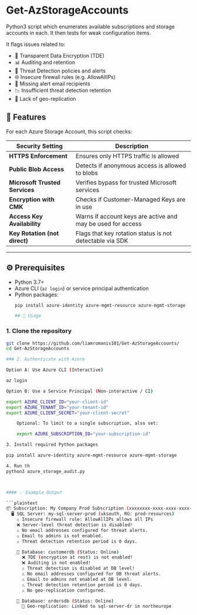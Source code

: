 # Get-AzStorageAccounts
Python3 script which enumerates available subscriptions and storage accounts in each. It then tests for weak configuration items. 

It flags issues related to:

- 🔐 Transparent Data Encryption (TDE)
- 📊 Auditing and retention
- 🚨 Threat Detection policies and alerts
- 🌐 Insecure firewall rules (e.g. AllowAllIPs)
- 📩 Missing alert email recipients
- 📉 Insufficient threat detection retention
- 🔁 Lack of geo-replication

## 📌 Features

For each Azure Storage Account, this script checks:

| Security Setting                  | Description                                                  |
|----------------------------------|--------------------------------------------------------------|
| **HTTPS Enforcement**            | Ensures only HTTPS traffic is allowed                        |
| **Public Blob Access**           | Detects if anonymous access is allowed to blobs              |
| **Microsoft Trusted Services**   | Verifies bypass for trusted Microsoft services               |
| **Encryption with CMK**          | Checks if Customer-Managed Keys are in use                   |
| **Access Key Availability**      | Warns if account keys are active and may be used for access  |
| **Key Rotation (not direct)**    | Flags that key rotation status is not detectable via SDK     |

---

## ⚙️ Prerequisites

- Python 3.7+
- Azure CLI (`az login`) or service principal authentication
- Python packages:
  ```bash
  pip install azure-identity azure-mgmt-resource azure-mgmt-storage

  ## 🔧 Usage

### 1. Clone the repository

```bash
git clone https://github.com/liamromanis101/Get-AzStorageAccounts/
cd Get-AzStorageAccounts

### 2. Authenticate with Azure

Option A: Use Azure CLI (Interactive)

az login

Option B: Use a Service Principal (Non-interactive / CI)

export AZURE_CLIENT_ID="your-client-id"
export AZURE_TENANT_ID="your-tenant-id"
export AZURE_CLIENT_SECRET="your-client-secret"

    Optional: To limit to a single subscription, also set:

    export AZURE_SUBSCRIPTION_ID="your-subscription-id"

3. Install required Python packages

pip install azure-identity azure-mgmt-resource azure-mgmt-storage

4. Run th
python3 azure_storage_audit.py



#### ✅ Example Output

```plaintext
📦 Subscription: My Company Prod Subscription (xxxxxxxx-xxxx-xxxx-xxxx-xxxxxxxxxxxx)
  🖥️ SQL Server: my-sql-server-prod (uksouth, RG: prod-resources)
    ⚠️ Insecure firewall rule: AllowAllIPs allows all IPs
    ❌ Server-level threat detection is disabled!
    ⚠️ No email addresses configured for threat alerts.
    ⚠️ Email to admins is not enabled.
    ⚠️ Threat detection retention period is 0 days.

    📂 Database: customerdb (Status: Online)
      ❌ TDE (encryption at rest) is not enabled!
      ❌ Auditing is not enabled!
      ⚠️ Threat detection is disabled at DB level!
      ⚠️ No email addresses configured for DB threat alerts.
      ⚠️ Email to admins not enabled at DB level.
      ⚠️ Threat detection retention period is 0 days.
      ⚠️ No geo-replication configured.

    📂 Database: ordersdb (Status: Online)
      🔁 Geo-replication: Linked to sql-server-dr in northeurope

